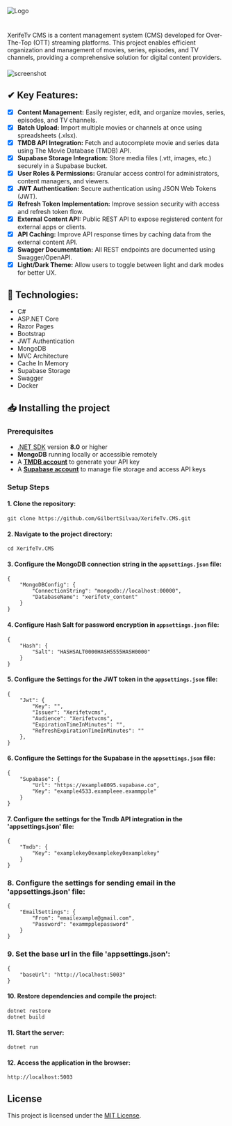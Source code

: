 ![Logo](https://i.ibb.co/whNKg9YH/logo.png)
#

XerifeTv CMS is a content management system (CMS) developed for Over-The-Top (OTT) streaming platforms. This project enables efficient organization and management of movies, series, episodes, and TV channels, providing a comprehensive solution for digital content providers.

####
![screenshot](https://i.postimg.cc/xT6Xd7kG/Frame-1-1.png)

####
## ✔ Key Features:

- [X]  **Content Management:** Easily register, edit, and organize movies, series, episodes, and TV channels.  
- [X]  **Batch Upload:** Import multiple movies or channels at once using spreadsheets (.xlsx).  
- [X]  **TMDB API Integration:** Fetch and autocomplete movie and series data using The Movie Database (TMDB) API.  
- [X]  **Supabase Storage Integration:** Store media files (.vtt, images, etc.) securely in a Supabase bucket.  
- [X]  **User Roles & Permissions:** Granular access control for administrators, content managers, and viewers.  
- [X]  **JWT Authentication:** Secure authentication using JSON Web Tokens (JWT).  
- [X]  **Refresh Token Implementation:** Improve session security with access and refresh token flow.  
- [X]  **External Content API:** Public REST API to expose registered content for external apps or clients.  
- [X]  **API Caching:** Improve API response times by caching data from the external content API.  
- [X]  **Swagger Documentation:** All REST endpoints are documented using Swagger/OpenAPI.  
- [X]  **Light/Dark Theme:** Allow users to toggle between light and dark modes for better UX.
 
## 🚀 Technologies:
- C#
- ASP.NET Core
- Razor Pages
- Bootstrap
- JWT Authentication
- MongoDB
- MVC Architecture
- Cache In Memory
- Supabase Storage
- Swagger
- Docker

## 📥 Installing the project

### Prerequisites

- [.NET SDK](https://dotnet.microsoft.com/download) version **8.0** or higher  
- **MongoDB** running locally or accessible remotely  
- A **[TMDB account](https://www.themoviedb.org/)** to generate your API key  
- A **[Supabase account](https://supabase.com/)** to manage file storage and access API keys

### Setup Steps


#### 1. Clone the repository:
    git clone https://github.com/GilbertSilvaa/XerifeTv.CMS.git


#### 2. Navigate to the project directory:
    cd XerifeTv.CMS

#### 3. Configure the MongoDB connection string in the `appsettings.json` file:
    {
        "MongoDBConfig": {
            "ConnectionString": "mongodb://localhost:00000",
            "DatabaseName": "xerifetv_content"
        }
    }

#### 4. Configure Hash Salt for password encryption in `appsettings.json` file:
    {
        "Hash": {
            "Salt": "HASHSALT0000HASH5555HASH0000"
        }
    }

#### 5. Configure the Settings for the JWT token in the `appsettings.json` file:
    {
        "Jwt": {
            "Key": "",
            "Issuer": "Xerifetvcms",
            "Audience": "Xerifetvcms",
            "ExpirationTimeInMinutes": "",
            "RefreshExpirationTimeInMinutes": ""
        },
    }

#### 6. Configure the Settings for the Supabase in the `appsettings.json` file:
    {
        "Supabase": {
            "Url": "https://example8095.supabase.co",
            "Key": "example4533.exampleee.exammpple"
        }
    }

#### 7. Configure the settings for the Tmdb API integration in the 'appsettings.json' file:
    {
        "Tmdb": {
            "Key": "examplekey0examplekey0examplekey"
        }
    }

### 8. Configure the settings for sending email in the 'appsettings.json' file:
    {
        "EmailSettings": {
            "From": "emailexample@gmail.com",
            "Password": "exammpplepassword"
        }
    }

### 9. Set the base url in the file 'appsettings.json':
    {
        "baseUrl": "http://localhost:5003"
    }

#### 10. Restore dependencies and compile the project:
    dotnet restore
    dotnet build


#### 11. Start the server:
    dotnet run


#### 12. Access the application in the browser:
    http://localhost:5003

## License

This project is licensed under the [MIT License](LICENSE).
